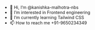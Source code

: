 - 👋 Hi, I’m @kanishka-malhotra-nbs
- 👀 I’m interested in Frontend engineering
- 🌱 I’m currently learning Tailwind CSS
- 📫 How to reach me +91-9650234349

<!---
kanishka-malhotra-nbs/kanishka-malhotra-nbs is a ✨ special ✨ repository because its `README.md` (this file) appears on your GitHub profile.
You can click the Preview link to take a look at your changes.
--->
